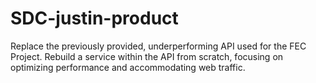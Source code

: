 # SDC-justin-product
Replace the previously provided, underperforming API used for the FEC Project. Rebuild a service within the API from scratch, focusing on optimizing performance and accommodating web traffic.
